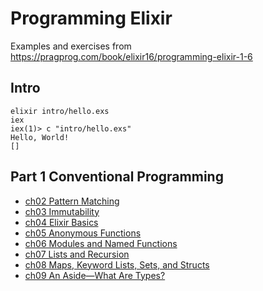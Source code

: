 # Programming Elixir

Examples and exercises from <https://pragprog.com/book/elixir16/programming-elixir-1-6>

## Intro

```
elixir intro/hello.exs
iex
iex(1)> c "intro/hello.exs"
Hello, World!
[]
```

## Part 1 Conventional Programming

* [ch02 Pattern Matching](pattern-matching.md)
* [ch03 Immutability](immutability.md)
* [ch04 Elixir Basics](basic-types.md)
* [ch05 Anonymous Functions](functions.md)
* [ch06 Modules and Named Functions](modules-named-functions.md)
* [ch07 Lists and Recursion](lists-recursion.md)
* [ch08 Maps, Keyword Lists, Sets, and Structs](maps-keyword-lists.md)
* [ch09 An Aside—What Are Types?](aside-types.md)
